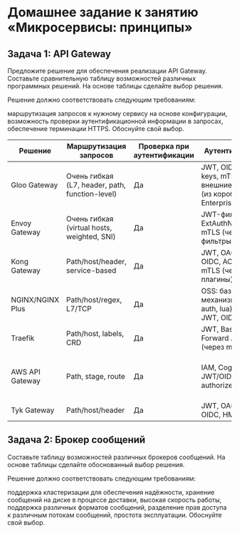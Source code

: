 # Домашнее задание к занятию «Микросервисы: принципы»

## Задача 1: API Gateway
Предложите решение для обеспечения реализации API Gateway. Составьте сравнительную таблицу возможностей различных программных решений. На основе таблицы сделайте выбор решения.

Решение должно соответствовать следующим требованиям:

маршрутизация запросов к нужному сервису на основе конфигурации,
возможность проверки аутентификационной информации в запросах,
обеспечение терминации HTTPS.
Обоснуйте свой выбор.

| Решение	| Маршрутизация запросов	| Проверка при аутентификации |	Аутентификация | Терминация HTTPS | Open source | Поддерживаемые типы API|
|---|---|---|---|---|---|---|
|Gloo Gateway|Очень гибкая (L7, header, path, function-level)|Да|JWT, OIDC, API keys, mTLS, LDAP, внешние сервисы (из коробки в Enterprise)|Да|Частично|REST, gRPC, GraphQL, WebSocket, TCP|
|Envoy Gateway|Очень гибкая (virtual hosts, weighted, SNI)|Да|JWT-фильтр, ExtAuthN/ExtAuthZ, mTLS (через фильтры/плагины)|Да|Полностью|REST, gRPC, HTTP/2, WebSocket, TCP/UDP|
|Kong Gateway|Path/host/header, service-based|Да|JWT, OAuth2, OIDC, ACL, LDAP, mTLS (через плагины)|Да|Да|REST, gRPC, GraphQL, WebSocket|
|NGINX/NGINX Plus|Path/host/regex, L7/TCP|Да|OSS: базовые механизмы (basic auth, lua); Plus: JWT, OIDC|Да|Да, кроме Plus|REST, gRPC, HTTP/2, WebSocket, TCP|
|Traefik|Path/host, labels, CRD|Да|JWT, Basic, Forward Auth, OIDC (через middleware)|Да|Да|REST, gRPC, HTTP/2, TCP/UDP, WebSocket|
|AWS API Gateway|Path, stage, route|Да|IAM, Cognito, JWT/OIDC, Lambda authorizers, mTLS|Да|Нет|REST, HTTP, WebSocket (gRPC/GraphQL через Lambda/proxy)|
|Tyk Gateway|Path/host/header|Да|JWT, OAuth2, OIDC, HMAC, mTLS|Да|Да|REST, GraphQL, gRPC, Async APIs|



## Задача 2: Брокер сообщений
Составьте таблицу возможностей различных брокеров сообщений. На основе таблицы сделайте обоснованный выбор решения.

Решение должно соответствовать следующим требованиям:

поддержка кластеризации для обеспечения надёжности,
хранение сообщений на диске в процессе доставки,
высокая скорость работы,
поддержка различных форматов сообщений,
разделение прав доступа к различным потокам сообщений,
простота эксплуатации.
Обоснуйте свой выбор.
